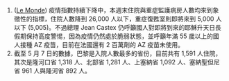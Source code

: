 1. ([Le Monde](https://bit.ly/3tpK2Ry)) 疫情指數持續下降中，本週末住院與重症監護病房人數均來到象徵性的指標，住院人數降到 26,000 人以下，重症復甦室則即將來到 5,000 人以下 (5,005)。不過總理 Jean Castex 仍呼籲國人對即將到來的耶穌升天日長假期保持高度警惕，因為疫情仍然處於脆弱狀態，並呼籲年滿 55 歲以上的國人接種 AZ 疫苗，目前在法國還有 2 百萬劑的 AZ 疫苗未使用。
1. 截至 5 月 7 日的數據，巴黎是入院人數最多的省份，目前共有 1,591 人住院，其次是隆河口省 1,318 人、北部省 1,281 人、上塞納省 1,092 人、塞納聖但尼省 961 人與隆河省 892 人。
